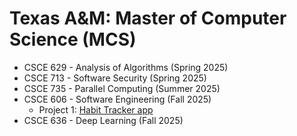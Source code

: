 # Texas A&M: Master of Computer Science (MCS)

* CSCE 629 - Analysis of Algorithms (Spring 2025)
* CSCE 713 - Software Security (Spring 2025)
* CSCE 735 - Parallel Computing (Summer 2025)
* CSCE 606 - Software Engineering (Fall 2025)
  * Project 1: [Habit Tracker app](https://github.com/j-salguero/CSCE606-Project1)
* CSCE 636 - Deep Learning (Fall 2025)

